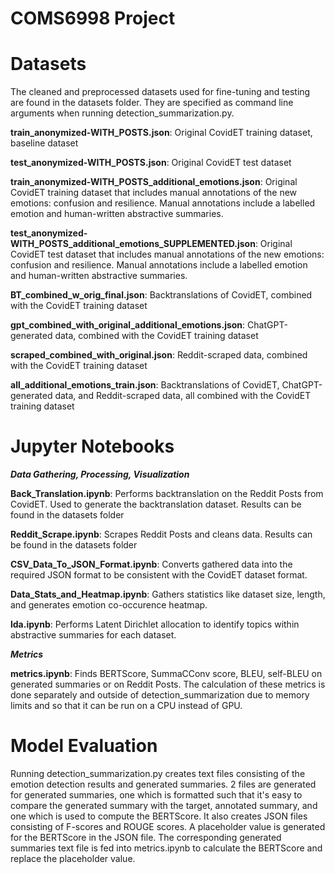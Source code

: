 # **COMS6998 Project**

# Datasets

The cleaned and preprocessed datasets used for fine-tuning and testing are found in the datasets folder. They are specified as command line arguments when running detection_summarization.py. 

**train_anonymized-WITH_POSTS.json**: Original CovidET training dataset, baseline dataset

**test_anonymized-WITH_POSTS.json**: Original CovidET test dataset 

**train_anonymized-WITH_POSTS_additional_emotions.json**: Original CovidET training dataset that includes manual annotations of the new emotions: confusion and resilience. Manual annotations include a labelled emotion and human-written abstractive summaries. 

**test_anonymized-WITH_POSTS_additional_emotions_SUPPLEMENTED.json**: Original CovidET test dataset that includes manual annotations of the new emotions: confusion and resilience. Manual annotations include a labelled emotion and human-written abstractive summaries. 

**BT_combined_w_orig_final.json**: Backtranslations of CovidET, combined with the CovidET training dataset

**gpt_combined_with_original_additional_emotions.json**: ChatGPT-generated data, combined with the CovidET training dataset

**scraped_combined_with_original.json**: Reddit-scraped data, combined with the CovidET training dataset

**all_additional_emotions_train.json**: Backtranslations of CovidET, ChatGPT-generated data, and Reddit-scraped data, all combined with the CovidET training dataset


# Jupyter Notebooks

***Data Gathering, Processing, Visualization***

**Back_Translation.ipynb**: Performs backtranslation on the Reddit Posts from CovidET. Used to generate the backtranslation dataset. Results can be found in the datasets folder 

**Reddit_Scrape.ipynb**: Scrapes Reddit Posts and cleans data. Results can be found in the datasets folder 

**CSV_Data_To_JSON_Format.ipynb**: Converts gathered data into the required JSON format to be consistent with the CovidET dataset format. 

**Data_Stats_and_Heatmap.ipynb**: Gathers statistics like dataset size, length, and generates emotion co-occurence heatmap. 

**lda.ipynb**: Performs Latent Dirichlet allocation to identify topics within abstractive summaries for each dataset. 

***Metrics***

**metrics.ipynb**: Finds BERTScore, SummaCConv score, BLEU, self-BLEU on generated summaries or on Reddit Posts. The calculation of these metrics is done separately and outside of detection_summarization due to memory limits and so that it can be run on a CPU instead of GPU. 

# Model Evaluation
Running detection_summarization.py creates text files consisting of the emotion detection results and generated summaries. 2 files are generated for generated summaries, one which is formatted such that it's easy to compare the generated summary with the target, annotated summary, and one which is used to compute the BERTScore. It also creates JSON files consisting of F-scores and ROUGE scores. A placeholder value is generated for the BERTScore in the JSON file. The corresponding generated summaries text file is fed into metrics.ipynb to calculate the BERTScore and replace the placeholder value. 
